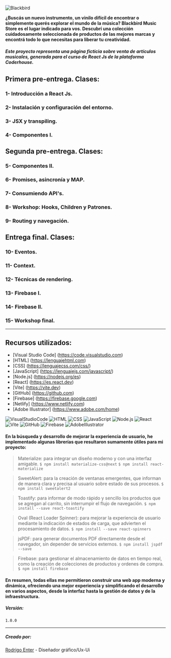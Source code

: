 ![Blackbird](https://iili.io/2a6xRnI.png "Blackbird Music Store")

**¿Buscás un nuevo instrumento, un vinilo difícil de encontrar o simplemente querés explorar el mundo de la música? Blackbird Music Store es el lugar indicado para vos. Descubrí una colección cuidadosamente seleccionada de productos de las mejores marcas y encontrá todo lo que necesitas para liberar tu creatividad.**

###### **Este proyecto representa una página _ficticia_ sobre venta de artículos musicales, generada para el curso de React Js de la plataforma Coderhouse.**

## Primera pre-entrega. Clases:

### 1- Introducción a React Js.

### 2- Instalación y configuración del entorno.

### 3- JSX y transpiling.

### 4- Componentes I.

## Segunda pre-entrega. Clases:

### 5- Componentes II.

### 6- Promises, asincronía y MAP.

### 7- Consumiendo API's.

### 8- Workshop: Hooks, Children y Patrones.

### 9- Routing y navegación.

## Entrega final. Clases:

### 10- Eventos.

### 11- Context.

### 12- Técnicas de rendering.

### 13- Firebase I.

### 14-  Firebase II.

### 15- Workshop final.

-------------------------
## Recursos utilizados:

- [Visual Studio Code] (https://code.visualstudio.com)
- [HTML] (https://lenguajehtml.com)
- [CSS] (https://lenguajecss.com/css/)
- [JavaScript] (https://lenguajejs.com/javascript/)
- [Node.js] (https://nodejs.org/es)
- [React] (https://es.react.dev)
- [Vite] (https://vite.dev)
- [GitHub] (https://github.com)
- [Firebase] (https://firebase.google.com)
- [Netlify] (https://www.netlify.com)
- [Adobe Illustrator] (https://www.adobe.com/home)

![VisualStudioCode](https://img.icons8.com/color/96/000000/visual-studio-code-2019.png)
![HTML](https://img.icons8.com/color/96/000000/html-5.png)
![CSS](https://img.icons8.com/color/96/000000/css3.png)
![JavaScript](https://img.icons8.com/color/96/000000/javascript.png)
![Node.js](https://img.icons8.com/color/96/nodejs.png)
![React](https://img.icons8.com/color/96//00000/react-native.png)
![Vite](https://img.icons8.com/fluency/96/vite.png)
![GitHub](https://img.icons8.com/windows/96/github.png)
![Firebase](https://iili.io/20qR5GV.png)
![AdobeIllustrator](https://img.icons8.com/color/96/000000/adobe-illustrator.png)


#### En la búsqueda y desarrollo de mejorar la experiencia de usuario, he implementado algunas librerías que resultaron sumamente útiles para mi proyecto:

> Materialize: para  integrar un diseño moderno y con una interfaz amigable.
`$ npm install materialize-css@next`
`$ npm install react-materialize`

> SweetAlert: para la creación de ventanas emergentes, que informan de manera clara y precisa al usuario sobre estado de sus procesos.
`$ npm install sweetalert2`

> Toastify: para informar de modo rápido y sencillo los productos que se agregan al carrito, sin interrumpir el flujo de navegación.
`$ npm install --save react-toastify`

> Oval (React Loader Spinner): para mejorar la experiencia de usuario mediante la indicación de estados de carga, que advierten el procesamiento de datos.
`$ npm install --save react-spinners`

> jsPDF: para generar documentos PDF directamente desde el navegador, sin depender de servicios externos.
`$ npm install jspdf --save`

> Firebase: para gestionar el almacenamiento de datos en tiempo real, como la creación de colecciones de productos y ordenes de compra.
`$ npm install firebase`

#### En resumen, todas ellas me permitieron construir una web app moderna y dinámica, ofreciendo una mejor experiencia y simplificando el desarrollo en varios aspectos, desde la interfaz hasta la gestión de datos y de la infraestructura.

##### Versión:

```sh
1.0.0
```
-------------------------

##### Creado por:

[Rodrigo Enter](https://github.com/rodrigoenter) - Diseñador gráfico/Ux-Ui